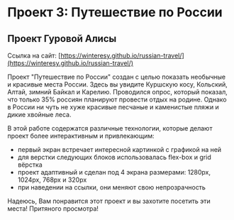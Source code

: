 # Проект 3: Путешествие по России

## Проект Гуровой Алисы

Ссылка на сайт:  [https://winteresy.github.io/russian-travel/](https://winteresy.github.io/russian-travel/)

Проект "Путешествие по России" создан с целью показать необычные и красивые места России. Здесь вы увидите Куршскую косу, Кольский, Алтай, зимний Байкал и Карелию.
Проводился опрос, который показал, что только 35% россиян  планируют провести отдых на родине. Однако в России ни чуть не хуже красивые песчаные и каменистые пляжи и дикие хвойные леса.

В этой работе содержатся различные технологии, которые делают проект более интерактивным и привлекающим:
* первый экран встречает интересной картинкой с графикой на ней
* для верстки следующих блоков использовалась flex-box и grid вёрстка
* проект адаптивный и сделан под 4 экрана размерами: 1280px, 1024px, 768px и 320px
* при наведении на ссылки, они меняют свою непрозрачность

Надеюсь, Вам понравится этот проект и вы захотите посетить эти места!
Притяного просмотра!

